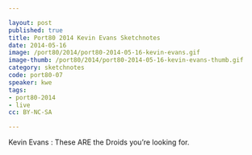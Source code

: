 ```yaml
---

layout: post
published: true
title: Port80 2014 Kevin Evans Sketchnotes
date: 2014-05-16
image: /port80/2014/port80-2014-05-16-kevin-evans.gif
image-thumb: /port80/2014/port80-2014-05-16-kevin-evans-thumb.gif
category: sketchnotes
code: port80-07
speaker: kwe
tags:
- port80-2014
- live
cc: BY-NC-SA

---
```


Kevin Evans : These ARE the Droids you’re looking for.

